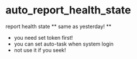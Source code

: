 # auto_report_health_state
report health state ** same as yesterday! **

+ you need set token first!
+ you can set auto-task when system login
+ not use it if you seek!
